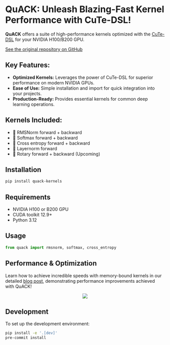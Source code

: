 # QuACK: Unleash Blazing-Fast Kernel Performance with CuTe-DSL!

**QuACK** offers a suite of high-performance kernels optimized with the [CuTe-DSL](https://docs.nvidia.com/cutlass/media/docs/pythonDSL/cute_dsl_general/dsl_introduction.html) for your NVIDIA H100/B200 GPU.

[See the original repository on GitHub](https://github.com/Dao-AILab/quack)

## Key Features:

*   **Optimized Kernels:**  Leverages the power of CuTe-DSL for superior performance on modern NVIDIA GPUs.
*   **Ease of Use:** Simple installation and import for quick integration into your projects.
*   **Production-Ready:** Provides essential kernels for common deep learning operations.

## Kernels Included:

*   🦆 RMSNorm forward + backward
*   🦆 Softmax forward + backward
*   🦆 Cross entropy forward + backward
*   🦆 Layernorm forward
*   🦆 Rotary forward + backward (Upcoming)

## Installation

```bash
pip install quack-kernels
```

## Requirements

*   NVIDIA H100 or B200 GPU
*   CUDA toolkit 12.9+
*   Python 3.12

## Usage

```python
from quack import rmsnorm, softmax, cross_entropy
```

## Performance & Optimization

Learn how to achieve incredible speeds with memory-bound kernels in our detailed [blog post](media/2025-07-10-membound-sol.md), demonstrating performance improvements achieved with QuACK!

<div align="center">
<figure>
  <img
  src="media/bf16_kernel_benchmarks_single_row.svg"
  >
</figure>
</div>

## Development

To set up the development environment:

```bash
pip install -e '.[dev]'
pre-commit install